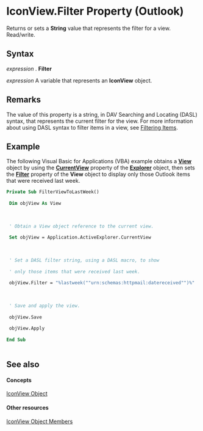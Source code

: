 
# IconView.Filter Property (Outlook)

Returns or sets a  **String** value that represents the filter for a view. Read/write.


## Syntax

 _expression_ . **Filter**

 _expression_ A variable that represents an **IconView** object.


## Remarks

The value of this property is a string, in DAV Searching and Locating (DASL) syntax, that represents the current filter for the view. For more information about using DASL syntax to filter items in a view, see [Filtering Items](http://msdn.microsoft.com/library/4038e042-1b07-5d18-18b0-c2b58c9c42da%28Office.15%29.aspx).


## Example

The following Visual Basic for Applications (VBA) example obtains a  **[View](41c8d149-9912-1685-4c8b-3c849cc6f1ed.md)** object by using the **[CurrentView](177e6387-9ccb-cb71-bbe5-332c25485848.md)** property of the **[Explorer](026591e5-049f-503a-4166-34e6dbc225fb.md)** object, then sets the **[Filter](9a4b4b27-d543-df82-3058-e0a6ad2f51a1.md)** property of the **View** object to display only those Outlook items that were received last week.


```vb
Private Sub FilterViewToLastWeek() 
 
 Dim objView As View 
 
 
 
 ' Obtain a View object reference to the current view. 
 
 Set objView = Application.ActiveExplorer.CurrentView 
 
 
 
 ' Set a DASL filter string, using a DASL macro, to show 
 
 ' only those items that were received last week. 
 
 objView.Filter = "%lastweek(""urn:schemas:httpmail:datereceived"")%" 
 
 
 
 ' Save and apply the view. 
 
 objView.Save 
 
 objView.Apply 
 
End Sub 
 

```


## See also


#### Concepts


[IconView Object](dc2efa6c-4752-f713-f77e-378036f358dc.md)
#### Other resources


[IconView Object Members](f29e5d94-b231-bd9a-d993-1884a3e2b97b.md)
